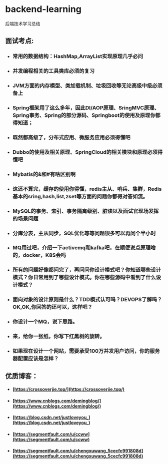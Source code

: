 # backend-learning
后端技术学习总结



## 面试考点:
+ ### 常用的数据结构：HashMap,ArrayList实现原理几乎必问
+ ### 并发编程相关的工具类库必须的复习
+ ### JVM方面的内存模型、类加载机制、垃圾回收等无论高级中级必须备上
+ ### Spring框架用了这么多年，因此DI/AOP原理、SringMVC原理、Spring事务、Spring的部分源码、Springboot的使用及原理你都得知道；
+ ### 既然都高级了，分布式应用、微服务应用必须得懂吧
+ ### Dubbo的使用及相关原理、SpringCloud的相关模块和原理必须得懂吧
+ ### Mybatis的&和#有啥区别啊
+ ### 这还不算完，缓存的使用你得懂，redis主从、哨兵、集群，Redis基本的sring,hash,list,zset等方面的问题你都得对答如流。
+ ### MySQL的事务、索引、事务隔离级别、脏读以及面试官现场发挥的场景问题
+ ### 分库分表，主从同步，SQL优化等等问题很多可以再问个半小时
+ ### MQ用过吧，介绍一下activemq和kafka吧，在顺便说点原理啥的，docker，K8S会吗
+ ### 所有的问题好像都问完了，再问问你设计模式吧？你知道哪些设计模式？你日常用到了哪些设计模式。你在哪些源码中看到了什么设计模式？
+ ### 面向对象的设计原则是什么？TDD模式认可吗？DEVOPS了解吗？OK,OK,你回答的还可以，这样吧？
+ ### 你设计一个MQ，说下思路。
+ ### 来，给你一张纸，你写下红黑树的旋转。
+ ### 如果现在设计一个网站，需要承受100万并发用户访问，你的服务器配置应该是怎样？


## 优质博客：
+ #### [https://crossoverjie.top/](https://crossoverjie.top/)
+ #### [https://www.cnblogs.com/demingblog/](https://www.cnblogs.com/demingblog/)
+ #### [https://blog.csdn.net/justloveyou_](https://blog.csdn.net/justloveyou_)
+ #### [https://segmentfault.com/u/ccww](https://segmentfault.com/u/ccww)
+ #### [https://segmentfault.com/u/chengxuwang_5cecfc991808d](https://segmentfault.com/u/chengxuwang_5cecfc991808d)

